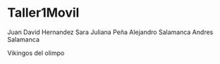 # Taller1Movil

Juan David Hernandez
Sara Juliana Peña
Alejandro Salamanca
Andres Salamanca

Vikingos del olimpo
